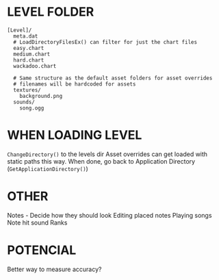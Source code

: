 # LEVEL FOLDER
```
[Level]/
  meta.dat
  # LoadDirectoryFilesEx() can filter for just the chart files
  easy.chart
  medium.chart
  hard.chart
  wackadoo.chart

  # Same structure as the default asset folders for asset overrides
  # filenames will be hardcoded for assets
  textures/    
    background.png
  sounds/
    song.ogg
```

# WHEN LOADING LEVEL
`ChangeDirectory()` to the levels dir
Asset overrides can get loaded with static paths this way.
When done, go back to Application Directory (`GetApplicationDirectory()`)

# OTHER
Notes - Decide how they should look
Editing placed notes
Playing songs
Note hit sound
Ranks

# POTENCIAL
Better way to measure accuracy?

